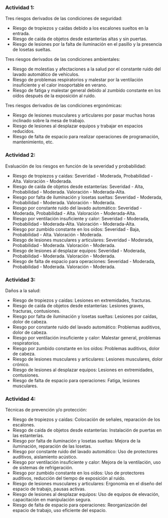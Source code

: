 ### Actividad 1:

Tres riesgos derivados de las condiciones de seguridad:
- Riesgo de tropiezos y caídas debido a los escalones sueltos en la entrada.
- Riesgo de caída de objetos desde estanterías altas y sin puertas.
- Riesgo de lesiones por la falta de iluminación en el pasillo y la presencia de losetas sueltas.

Tres riesgos derivados de las condiciones ambientales:
- Riesgo de molestias y afectaciones a la salud por el constante ruido del lavado automático de vehículos.
- Riesgo de problemas respiratorios y malestar por la ventilación insuficiente y el calor insoportable en verano.
- Riesgo de fatiga y malestar general debido al zumbido constante en los oídos después de la exposición al ruido.

Tres riesgos derivados de las condiciones ergonómicas:
- Riesgo de lesiones musculares y articulares por pasar muchas horas inclinado sobre la mesa de trabajo.
- Riesgo de lesiones al desplazar equipos y trabajar en espacios reducidos.
- Riesgo de falta de espacio para realizar operaciones de programación, mantenimiento, etc.


### Actividad 2:

Evaluación de los riesgos en función de la severidad y probabilidad:
- Riesgo de tropiezos y caídas: Severidad - Moderada, Probabilidad - Alta. Valoración - Moderada.
- Riesgo de caída de objetos desde estanterías: Severidad - Alta, Probabilidad - Moderada. Valoración - Moderada-Alta.
- Riesgo por falta de iluminación y losetas sueltas: Severidad - Moderada, Probabilidad - Moderada. Valoración - Moderada.
- Riesgo por constante ruido del lavado automático: Severidad - Moderada, Probabilidad - Alta. Valoración - Moderada-Alta.
- Riesgo por ventilación insuficiente y calor: Severidad - Moderada, Probabilidad - Moderada-Alta. Valoración - Moderada-Alta.
- Riesgo por zumbido constante en los oídos: Severidad - Baja, Probabilidad - Alta. Valoración - Moderada.
- Riesgo de lesiones musculares y articulares: Severidad - Moderada, Probabilidad - Moderada. Valoración - Moderada.
- Riesgo de lesiones al desplazar equipos: Severidad - Moderada, Probabilidad - Moderada. Valoración - Moderada.
- Riesgo de falta de espacio para operaciones: Severidad - Moderada, Probabilidad - Moderada. Valoración - Moderada.


### Actividad 3:

Daños a la salud:
- Riesgo de tropiezos y caídas: Lesiones en extremidades, fracturas.
- Riesgo de caída de objetos desde estanterías: Lesiones graves, fracturas, contusiones.
- Riesgo por falta de iluminación y losetas sueltas: Lesiones por caídas, dolor de cabeza.
- Riesgo por constante ruido del lavado automático: Problemas auditivos, dolor de cabeza.
- Riesgo por ventilación insuficiente y calor: Malestar general, problemas respiratorios.
- Riesgo por zumbido constante en los oídos: Problemas auditivos, dolor de cabeza.
- Riesgo de lesiones musculares y articulares: Lesiones musculares, dolor crónico.
- Riesgo de lesiones al desplazar equipos: Lesiones en extremidades, contusiones.
- Riesgo de falta de espacio para operaciones: Fatiga, lesiones musculares.


### Actividad 4:

Técnicas de prevención y/o protección:
- Riesgo de tropiezos y caídas: Colocación de señales, reparación de los escalones.
- Riesgo de caída de objetos desde estanterías: Instalación de puertas en las estanterías.
- Riesgo por falta de iluminación y losetas sueltas: Mejora de la iluminación, reparación de las losetas.
- Riesgo por constante ruido del lavado automático: Uso de protectores auditivos, aislamiento acústico.
- Riesgo por ventilación insuficiente y calor: Mejora de la ventilación, uso de sistemas de refrigeración.
- Riesgo por zumbido constante en los oídos: Uso de protectores auditivos, reducción del tiempo de exposición al ruido.
- Riesgo de lesiones musculares y articulares: Ergonomía en el diseño del espacio de trabajo, pausas activas.
- Riesgo de lesiones al desplazar equipos: Uso de equipos de elevación, capacitación en manipulación segura.
- Riesgo de falta de espacio para operaciones: Reorganización del espacio de trabajo, uso eficiente del espacio.